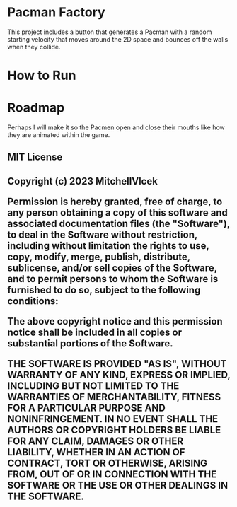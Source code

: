 <h1>Pacman Factory</h1>
This project includes a button that generates a Pacman with a random starting velocity that moves around the 2D space and bounces off the walls when they collide.
<h1>How to Run</h1>

<h1>Roadmap</h1>
Perhaps I will make it so the Pacmen open and close their mouths like how they are animated within the game.

<h2>MIT License<h2>

Copyright (c) 2023 MitchellVlcek

Permission is hereby granted, free of charge, to any person obtaining a copy
of this software and associated documentation files (the "Software"), to deal
in the Software without restriction, including without limitation the rights
to use, copy, modify, merge, publish, distribute, sublicense, and/or sell
copies of the Software, and to permit persons to whom the Software is
furnished to do so, subject to the following conditions:

The above copyright notice and this permission notice shall be included in all
copies or substantial portions of the Software.

THE SOFTWARE IS PROVIDED "AS IS", WITHOUT WARRANTY OF ANY KIND, EXPRESS OR
IMPLIED, INCLUDING BUT NOT LIMITED TO THE WARRANTIES OF MERCHANTABILITY,
FITNESS FOR A PARTICULAR PURPOSE AND NONINFRINGEMENT. IN NO EVENT SHALL THE
AUTHORS OR COPYRIGHT HOLDERS BE LIABLE FOR ANY CLAIM, DAMAGES OR OTHER
LIABILITY, WHETHER IN AN ACTION OF CONTRACT, TORT OR OTHERWISE, ARISING FROM,
OUT OF OR IN CONNECTION WITH THE SOFTWARE OR THE USE OR OTHER DEALINGS IN THE
SOFTWARE.

